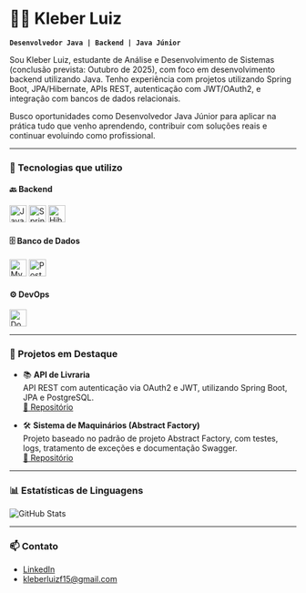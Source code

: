 # 👨‍💻 Kleber Luiz

**`Desenvolvedor Java | Backend | Java Júnior`**

Sou Kleber Luiz, estudante de Análise e Desenvolvimento de Sistemas (conclusão prevista: Outubro de 2025), com foco em desenvolvimento backend utilizando Java. Tenho experiência com projetos utilizando Spring Boot, JPA/Hibernate, APIs REST, autenticação com JWT/OAuth2, e integração com bancos de dados relacionais.

Busco oportunidades como Desenvolvedor Java Júnior para aplicar na prática tudo que venho aprendendo, contribuir com soluções reais e continuar evoluindo como profissional.

---

### 🧪 Tecnologias que utilizo

#### 🔙 Backend  
<img src="https://cdn.jsdelivr.net/gh/devicons/devicon@latest/icons/java/java-original.svg" alt="Java" width="30"/>
<img src="https://cdn.jsdelivr.net/gh/devicons/devicon@latest/icons/spring/spring-original.svg" alt="Spring Boot" width="30"/>
<img src="https://cdn.jsdelivr.net/gh/devicons/devicon@latest/icons/hibernate/hibernate-original.svg" alt="Hibernate / JPA" width="30"/>

#### 🗄️ Banco de Dados  
<img src="https://cdn.jsdelivr.net/gh/devicons/devicon@latest/icons/mysql/mysql-original.svg" alt="MySQL" width="30"/>
<img src="https://cdn.jsdelivr.net/gh/devicons/devicon@latest/icons/postgresql/postgresql-original.svg" alt="PostgreSQL" width="30"/>

#### ⚙️ DevOps  
<img src="https://cdn.jsdelivr.net/gh/devicons/devicon@latest/icons/docker/docker-original.svg" alt="Docker" width="30"/>

---

### 🚀 Projetos em Destaque

- 📚 **API de Livraria**  
  API REST com autenticação via OAuth2 e JWT, utilizando Spring Boot, JPA e PostgreSQL.  
  [🔗 Repositório](https://github.com/kleberlz17/library_api)

- 🛠️ **Sistema de Maquinários (Abstract Factory)**  
  Projeto baseado no padrão de projeto Abstract Factory, com testes, logs, tratamento de exceções e documentação Swagger.  
  [🔗 Repositório](https://github.com/kleberlz17/api_maquinario)

---

### 📊 Estatísticas de Linguagens

![GitHub Stats](https://github-readme-stats.vercel.app/api/top-langs/?username=kleberlz17&theme=tokyonight&layout=compact&custom_title=Tecnologias&langs_count=9)

---

### 📫 Contato

- [LinkedIn](https://www.linkedin.com/in/kleberluizferreiramachado/)
- kleberluizf15@gmail.com
